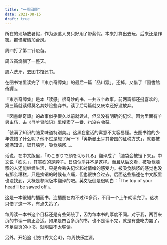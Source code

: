 ```yaml
---
title: "一周回顾"
date: 2021-08-15
draft: true
---
```

所在的现场放暑假，作为派遣人员只好用了带薪假。本来打算出去玩，后来还是作罢。都怪疫情加台风。

周四打了第二针疫苗。

周五高烧躺了一整天。

周六洗牙，去图书馆还书。

在图书馆里读完了『東京奇譚集』的最后一篇「品川猿」。还掉，又借了『図書館奇譚』。

『東京奇譚集』是本「读感」很奇妙的书。一共五个故事。前两篇都还挺喜欢的。第三篇就读得莫名其妙险些弃书。读了后两篇就又庆幸还好没放弃。

『図書館奇譚』的故事似乎很久以前就读过，但又没有明确的记忆。因为里面有羊男出场，去《寻羊冒险记》里搜索了一番，也没有收获。

「装满了知识的脑浆味道特别美。」这黑色童话的寓意不太容易懂。去图书馆的少年做错了什么呢？他不过是想了解一下「奥斯曼土耳其帝国的征税方式」，就要被灌满知识，锯开脑壳，吸食脑浆…。

话说，在中文版里，「のこぎりで頭を切られる」翻译成了「脑袋会被锯下来」。中文说「砍头」，其实砍的是脖子。日语似乎并不是这样。而且从后文看，被吸食脑浆的人还能继续生活，只是会丢失记忆和对情绪的感受力。被吸食脑浆的感觉也没有那么糟糕，只是挨锯的时候有点痛，但也很快会过去。后面这些描述在中文版里也没找到，大概是参照版本翻译的吧。英文版倒是很明白：「The top of your head’ll be sawed off」。

这是一本很短的插画书，连插图在内不过70多页，不用一个上午就读完了。这次只借了这一本，有点失策了。

每周读一本书这个目标还是有些笼统了，因为每本书的厚度不同。对于我，两百来页的书读一周正合适。如果是四百多页的书，也不是读不完，就是有些吃力罢了。不足百页的小书，就明显不太够读。

另外，开始追《脱口秀大会4》，每周快乐之源。
